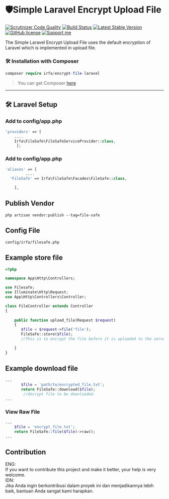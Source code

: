 # 🛡️Simple Laravel Encrypt Upload File

[![Scrutinizer Code Quality](https://scrutinizer-ci.com/g/irfaardy/encrypt-file-laravel/badges/quality-score.png?b=master)](https://scrutinizer-ci.com/g/irfaardy/encrypt-file-laravel/?branch=master) [![Build Status](https://scrutinizer-ci.com/g/irfaardy/encrypt-file-laravel/badges/build.png?b=master)](https://scrutinizer-ci.com/g/irfaardy/encrypt-file-laravel/build-status/master) [![Latest Stable Version](https://poser.pugx.org/irfa/encrypt-file-laravel/v/stable)](https://packagist.org/packages/irfa/encrypt-file-laravel)  [![GitHub license](https://img.shields.io/github/license/irfaardy/encrypt-file-laravel?style=flat-square)](https://github.com/irfaardy/encrypt-file-laravel/blob/master/LICENSE) [![Support me](https://img.shields.io/badge/Support-Buy%20me%20a%20coffee-yellow.svg?style=flat-square)](https://www.buymeacoffee.com/OBaAofN)

<p>The Simple Laravel Encrypt Upload File uses the default encryption of Laravel which is implemented in upload file.<p>
<h3>🛠️ Installation with Composer </h3>


```php
composer require irfa/encrypt-file-laravel
```

>You can get Composer [ here]( https://getcomposer.org/download/)

***


<h2>🛠️ Laravel Setup </h2>

<h3>Add to config/app.php</h3>

```php
'providers' => [
    ....
    Irfa\FileSafe\FileSafeServiceProvider::class,
     ];
```



<h3>Add to config/app.php</h3>

```php
'aliases' => [
         ....
  'FileSafe' => Irfa\FileSafe\Facades\FileSafe::class,

    ],
```

  <h2>Publish Vendor</h2>


    php artisan vendor:publish --tag=file-safe

<h2>Config File</h2>

    config/irfa/filesafe.php

<h2>Example store file</h2>


```php
<?php

namespace App\Http\Controllers;

use Filesafe;
use Illuminate\Http\Request;
use App\Http\Controllers\Controller;

class FileController extends Controller
{
   
    public function upload_file(Request $request)
    {
       $file = $request->file('file');
       FileSafe::store($file);
       //This is to encrypt the file before it is uploaded to the server.

    }
}
```

<h2>Example download file</h2>


```php
...  
	   $file = 'path/to/encrypted_file.txt';
       return FileSafe::download($file);
	    //decrypt file to be downloaded.
...
```

<h3>View Raw File</h3>

```php
...
    $file = 'encrypt_file.txt';
    return FileSafe::file($file)->raw();
...
```

<h2>Contribution</h2>

ENG:<br>
If you want to contribute this project and make it better, your help is very welcome.<br>
IDN:<br>
Jika Anda ingin berkontribusi dalam proyek ini dan menjadikannya lebih baik, bantuan Anda sangat kami harapkan.
